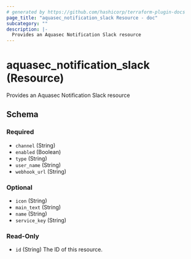 ```yaml
---
# generated by https://github.com/hashicorp/terraform-plugin-docs
page_title: "aquasec_notification_slack Resource - doc"
subcategory: ""
description: |-
  Provides an Aquasec Notification Slack resource
---
```


# aquasec_notification_slack (Resource)

Provides an Aquasec Notification Slack resource



<!-- schema generated by tfplugindocs -->
## Schema

### Required

- `channel` (String)
- `enabled` (Boolean)
- `type` (String)
- `user_name` (String)
- `webhook_url` (String)

### Optional

- `icon` (String)
- `main_text` (String)
- `name` (String)
- `service_key` (String)

### Read-Only

- `id` (String) The ID of this resource.


